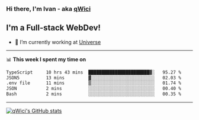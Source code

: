 ### Hi there, I'm Ivan - aka [qWici][website]

## I'm a Full-stack WebDev!
- 🔭 I’m currently working at [Universe][universe]

---

📊 **This week I spent my time on**
<!--START_SECTION:waka-->

```txt
TypeScript     10 hrs 43 mins  ███████████████████████▓░   95.27 %
JSON5          13 mins         ▓░░░░░░░░░░░░░░░░░░░░░░░░   02.03 %
.env file      11 mins         ▒░░░░░░░░░░░░░░░░░░░░░░░░   01.74 %
JSON           2 mins          ░░░░░░░░░░░░░░░░░░░░░░░░░   00.40 %
Bash           2 mins          ░░░░░░░░░░░░░░░░░░░░░░░░░   00.35 %
```

<!--END_SECTION:waka-->

---

[![qWici's GitHub stats](https://github-readme-stats.vercel.app/api?username=qWici)](https://github.com/qWici/github-readme-stats)

[website]: https://devkucher.com
[twitter]: https://twitter.com/KucherDev
[linkedin]: https://www.linkedin.com/in/ivankucher
[universe]: https://universeapps.limited
